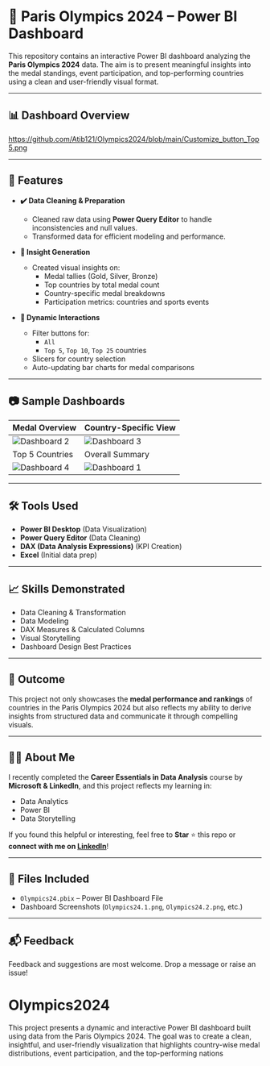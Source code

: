 # 🏅 Paris Olympics 2024 – Power BI Dashboard

This repository contains an interactive Power BI dashboard analyzing the **Paris Olympics 2024** data. The aim is to present meaningful insights into the medal standings, event participation, and top-performing countries using a clean and user-friendly visual format.

---

## 📊 Dashboard Overview

https://github.com/Atib121/Olympics2024/blob/main/Customize_button_Top5.png

---

## 📌 Features

- **✔️ Data Cleaning & Preparation**
  - Cleaned raw data using **Power Query Editor** to handle inconsistencies and null values.
  - Transformed data for efficient modeling and performance.

- **🧠 Insight Generation**
  - Created visual insights on:
    - Medal tallies (Gold, Silver, Bronze)
    - Top countries by total medal count
    - Country-specific medal breakdowns
    - Participation metrics: countries and sports events

- **🎯 Dynamic Interactions**
  - Filter buttons for:
    - `All`
    - `Top 5`, `Top 10`, `Top 25` countries
  - Slicers for country selection
  - Auto-updating bar charts for medal comparisons

---

## 📷 Sample Dashboards

| Medal Overview | Country-Specific View |
|----------------|------------------------|
| ![Dashboard 2](./Olympics24.2.png) | ![Dashboard 3](./Olympics24.3.png) |
| Top 5 Countries | Overall Summary |
| ![Dashboard 4](./Olympics24.4.png) | ![Dashboard 1](./Olympics24.1.png) |

---

## 🛠 Tools Used

- **Power BI Desktop** (Data Visualization)
- **Power Query Editor** (Data Cleaning)
- **DAX (Data Analysis Expressions)** (KPI Creation)
- **Excel** (Initial data prep)

---

## 📈 Skills Demonstrated

- Data Cleaning & Transformation  
- Data Modeling  
- DAX Measures & Calculated Columns  
- Visual Storytelling  
- Dashboard Design Best Practices

---

## 🏁 Outcome

This project not only showcases the **medal performance and rankings** of countries in the Paris Olympics 2024 but also reflects my ability to derive insights from structured data and communicate it through compelling visuals.

---

## 🧑‍💻 About Me

I recently completed the **Career Essentials in Data Analysis** course by **Microsoft & LinkedIn**, and this project reflects my learning in:

- Data Analytics
- Power BI
- Data Storytelling

If you found this helpful or interesting, feel free to **Star** ⭐ this repo or **connect with me on [LinkedIn](https://www.linkedin.com/)**!

---

## 📎 Files Included

- `Olympics24.pbix` – Power BI Dashboard File  
- Dashboard Screenshots (`Olympics24.1.png`, `Olympics24.2.png`, etc.)

---

## 📬 Feedback

Feedback and suggestions are most welcome. Drop a message or raise an issue!

# Olympics2024
This project presents a dynamic and interactive Power BI dashboard built using data from the Paris Olympics 2024. The goal was to create a clean, insightful, and user-friendly visualization that highlights country-wise medal distributions, event participation, and the top-performing nations

